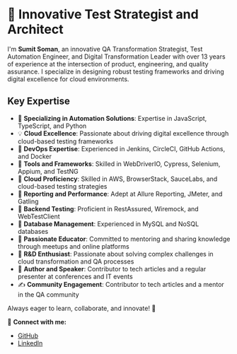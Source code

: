 # 🚀 **Innovative Test Strategist and Architect**

I'm **Sumit Soman**, an innovative QA Transformation Strategist, Test Automation Engineer, and Digital Transformation Leader with over 13 years of experience at the intersection of product, engineering, and quality assurance. I specialize in designing robust testing frameworks and driving digital excellence for cloud environments.

## Key Expertise

- 🌟 **Specializing in Automation Solutions**: Expertise in JavaScript, TypeScript, and Python  
- 💡 **Cloud Excellence**: Passionate about driving digital excellence through cloud-based testing frameworks  
- 🌟 **DevOps Expertise**: Experienced in Jenkins, CircleCI, GitHub Actions, and Docker  
- 🌟 **Tools and Frameworks**: Skilled in WebDriverIO, Cypress, Selenium, Appium, and TestNG  
- 🌟 **Cloud Proficiency**: Skilled in AWS, BrowserStack, SauceLabs, and cloud-based testing strategies  
- 🌟 **Reporting and Performance**: Adept at Allure Reporting, JMeter, and Gatling  
- 🌟 **Backend Testing**: Proficient in RestAssured, Wiremock, and WebTestClient  
- 🌟 **Database Management**: Experienced in MySQL and NoSQL databases  
- 🌟 **Passionate Educator**: Committed to mentoring and sharing knowledge through meetups and online platforms  
- 🌟 **R&D Enthusiast**: Passionate about solving complex challenges in cloud transformation and QA processes  
- 🌟 **Author and Speaker**: Contributor to tech articles and a regular presenter at conferences and IT events  
- ✍️ **Community Engagement**: Contributor to tech articles and a mentor in the QA community  

Always eager to learn, collaborate, and innovate! 🚀

🔗 **Connect with me:**
- [GitHub](https://github.com/Sumit-Soman)
- [LinkedIn](https://www.linkedin.com/in/sumit-soman-91769353)
